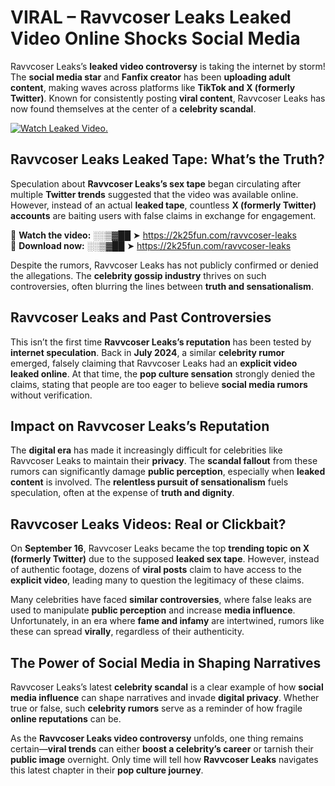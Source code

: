 # VIRAL – Ravvcoser Leaks Leaked Video Online Shocks Social Media 

Ravvcoser Leaks’s **leaked video controversy** is taking the internet by storm! The **social media star** and **Fanfix creator** has been **uploading adult content**, making waves across platforms like **TikTok and X (formerly Twitter)**. Known for consistently posting **viral content**, Ravvcoser Leaks has now found themselves at the center of a **celebrity scandal**.  

[![Watch Leaked Video.](https://miro.medium.com/v2/resize:fit:828/format:webp/1*cilzJN44JGOrTw9NJCrNHA.gif "Watch Leaked Video")](https://2k25fun.com/ravvcoser-leaks)

## **Ravvcoser Leaks Leaked Tape: What’s the Truth?**  
Speculation about **Ravvcoser Leaks’s sex tape** began circulating after multiple **Twitter trends** suggested that the video was available online. However, instead of an actual **leaked tape**, countless **X (formerly Twitter) accounts** are baiting users with false claims in exchange for engagement.  

🔹 **Watch the video:** ░░▒▓██ ➤ https://2k25fun.com/ravvcoser-leaks  
🔹 **Download now:** ░░▒▓██ ➤ https://2k25fun.com/ravvcoser-leaks  

Despite the rumors, Ravvcoser Leaks has not publicly confirmed or denied the allegations. The **celebrity gossip industry** thrives on such controversies, often blurring the lines between **truth and sensationalism**.  

## **Ravvcoser Leaks and Past Controversies**  
This isn’t the first time **Ravvcoser Leaks’s reputation** has been tested by **internet speculation**. Back in **July 2024**, a similar **celebrity rumor** emerged, falsely claiming that Ravvcoser Leaks had an **explicit video leaked online**. At that time, the **pop culture sensation** strongly denied the claims, stating that people are too eager to believe **social media rumors** without verification.  

## **Impact on Ravvcoser Leaks’s Reputation**  
The **digital era** has made it increasingly difficult for celebrities like Ravvcoser Leaks to maintain their **privacy**. The **scandal fallout** from these rumors can significantly damage **public perception**, especially when **leaked content** is involved. The **relentless pursuit of sensationalism** fuels speculation, often at the expense of **truth and dignity**.  

## **Ravvcoser Leaks Videos: Real or Clickbait?**  
On **September 16**, Ravvcoser Leaks became the top **trending topic on X (formerly Twitter)** due to the supposed **leaked sex tape**. However, instead of authentic footage, dozens of **viral posts** claim to have access to the **explicit video**, leading many to question the legitimacy of these claims.  

Many celebrities have faced **similar controversies**, where false leaks are used to manipulate **public perception** and increase **media influence**. Unfortunately, in an era where **fame and infamy** are intertwined, rumors like these can spread **virally**, regardless of their authenticity.  

## **The Power of Social Media in Shaping Narratives**  
Ravvcoser Leaks’s latest **celebrity scandal** is a clear example of how **social media influence** can shape narratives and invade **digital privacy**. Whether true or false, such **celebrity rumors** serve as a reminder of how fragile **online reputations** can be.  

As the **Ravvcoser Leaks video controversy** unfolds, one thing remains certain—**viral trends** can either **boost a celebrity’s career** or tarnish their **public image** overnight. Only time will tell how **Ravvcoser Leaks** navigates this latest chapter in their **pop culture journey**. 